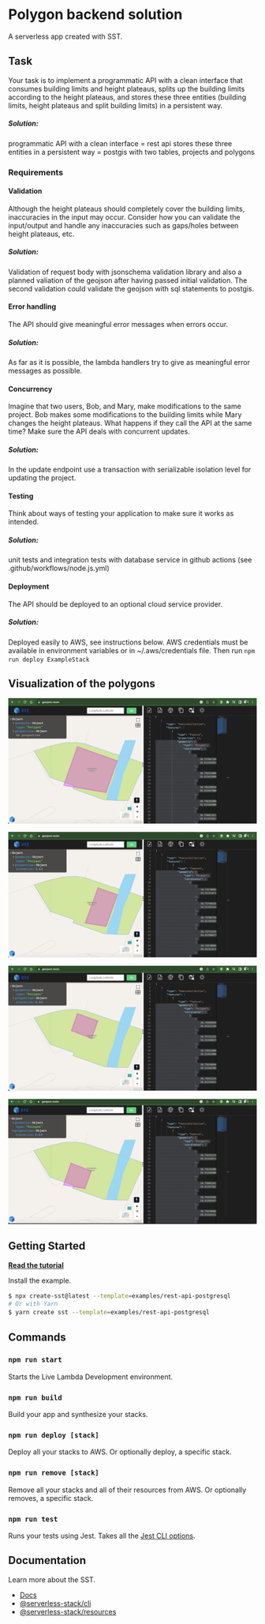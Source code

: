 # Polygon backend solution

A serverless app created with SST.

## Task
Your task is to implement a programmatic API with a clean interface that consumes building
limits and height plateaus, splits up the building limits according to the height plateaus, and
stores these three entities (building limits, height plateaus and split building limits) in a
persistent way.
##### Solution:
programmatic API with a clean interface  = rest api
stores these three entities in a persistent way = postgis with two tables, projects and polygons

### Requirements

#### Validation
Although the height plateaus should completely cover the building limits, inaccuracies in the
input may occur. Consider how you can validate the input/output and handle any
inaccuracies such as gaps/holes between height plateaus, etc.
##### Solution:
Validation of request body with jsonschema validation library and also a planned valiation of the geojson after having passed initial validation. The second validation could validate the geojson with sql statements to postgis.

#### Error handling
The API should give meaningful error messages when errors occur.
##### Solution:
As far as it is possible, the lambda handlers try to give as meaningful error messages as possible.

#### Concurrency
Imagine that two users, Bob, and Mary, make modifications to the same project. Bob makes
some modifications to the building limits while Mary changes the height plateaus. What
happens if they call the API at the same time? Make sure the API deals with concurrent
updates.
##### Solution: 
In the update endpoint use a transaction with serializable isolation level for updating the project.

#### Testing
Think about ways of testing your application to make sure it works as intended.
##### Solution: 
unit tests and integration tests with database service in github actions (see .github/workflows/node.js.yml)

#### Deployment
The API should be deployed to an optional cloud service provider.
##### Solution: 
Deployed easily to AWS, see instructions below. AWS credentials must be available in environment variables or in ~/.aws/credentials file. Then run `npm run deploy ExampleStack`

## Visualization of the polygons

![Kiku](screenshot1.png)

![Kiku](screenshot2.png)

![Kiku](screenshot3.png)

![Kiku](screenshot4.png)

## Getting Started

[**Read the tutorial**](https://sst.dev/examples/how-to-use-postgresql-in-your-serverless-app.html)

Install the example.

```bash
$ npx create-sst@latest --template=examples/rest-api-postgresql
# Or with Yarn
$ yarn create sst --template=examples/rest-api-postgresql
```

## Commands

### `npm run start`

Starts the Live Lambda Development environment.

### `npm run build`

Build your app and synthesize your stacks.

### `npm run deploy [stack]`

Deploy all your stacks to AWS. Or optionally deploy, a specific stack.

### `npm run remove [stack]`

Remove all your stacks and all of their resources from AWS. Or optionally removes, a specific stack.

### `npm run test`

Runs your tests using Jest. Takes all the [Jest CLI options](https://jestjs.io/docs/en/cli).

## Documentation

Learn more about the SST.

- [Docs](https://docs.sst.dev/)
- [@serverless-stack/cli](https://docs.sst.dev/packages/cli)
- [@serverless-stack/resources](https://docs.sst.dev/packages/resources)
